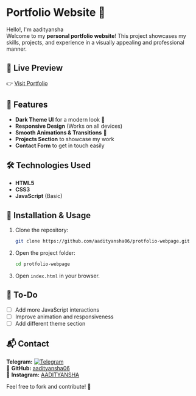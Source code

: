# Portfolio Website 🚀

Hello!, I'm aadityansha <br>
Welcome to my **personal portfolio website**! This project showcases my skills, projects, and experience in a visually appealing and professional manner.

## 🔗 Live Preview
👉 [Visit Portfolio](https://aadityansha06.github.io/protfolio-webpage/#home)

## 📌 Features
- **Dark Theme UI** for a modern look 🌙
- **Responsive Design** (Works on all devices)
- **Smooth Animations & Transitions** 🎨
- **Projects Section** to showcase my work
- **Contact Form** to get in touch easily

## 🛠️ Technologies Used
- **HTML5**
- **CSS3**
- **JavaScript** (Basic)

## 🚀 Installation & Usage
1. Clone the repository:
   ```bash
   git clone https://github.com/aadityansha06/protfolio-webpage.git
   ```
2. Open the project folder:
   ```bash
   cd protfolio-webpage
   ```
3. Open `index.html` in your browser.

## 📝 To-Do
- [ ] Add more JavaScript interactions
- [ ] Improve animation and responsiveness 
- [ ] Add different theme section

## 📬 Contact
  **Telegram:** [![Telegram](https://img.shields.io/badge/Telegram-2CA5E0?style=for-the-badge&logo=telegram&logoColor=white)](https://t.me/aadityansha)  
🔗 **GitHub:** [aadityansha06](https://github.com/aadityansha06)  
📸 **Instagram:** [AADITYANSHA](https://www.instagram.com/_dont_distrube/)    

Feel free to fork and contribute! 🚀
